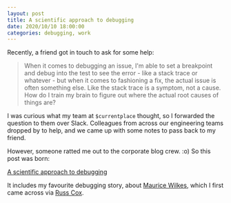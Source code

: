 ```yaml
---
layout: post
title: A scientific approach to debugging
date: 2020/10/10 18:00:00
categories: debugging, work
---
```


Recently, a friend got in touch to ask for some help:

> When it comes to debugging an issue, I'm able to set a breakpoint and debug
> into the test to see the error - like a stack trace or whatever - but when it
> comes to fashioning a fix, the actual issue is often something else. Like the
> stack trace is a symptom, not a cause.  How do I train my brain to figure out
> where the actual root causes of things are?

I was curious what my team at `$currentplace` thought, so I forwarded the
question to them over Slack. Colleagues from across our engineering teams
dropped by to help, and we came up with some notes to pass back to my friend.

However, someone ratted me out to the corporate blog crew. :o) So this post was
born:

[A scientific approach to debugging](https://circleci.com/blog/a-scientific-approach-to-debugging/)

It includes my favourite debugging story, about [Maurice
Wilkes](https://en.wikipedia.org/wiki/Maurice_Wilkes), which I first came
across via [Russ Cox](https://research.swtch.com/discover-debug).
